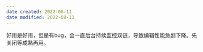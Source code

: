 ```yaml
---
date created: 2022-08-11
date modified: 2022-08-11
---
```


好用是好用，但是有bug，会一直后台持续监控双链，导致编辑性能急剧下降。先关闭等成熟再用。